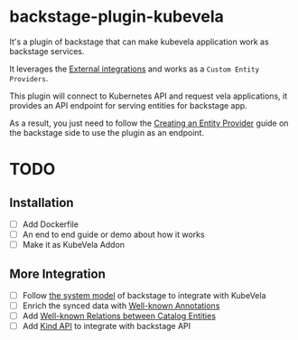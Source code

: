 # backstage-plugin-kubevela

It's a plugin of backstage that can make kubevela application work as backstage services.

It leverages the [External integrations](https://backstage.io/docs/features/software-catalog/external-integrations) and works as a `Custom Entity Providers`.

This plugin will connect to Kubernetes API and request vela applications, it provides an API endpoint for serving entities for backstage app.

As a result, you just need to follow the [Creating an Entity Provider](https://backstage.io/docs/features/software-catalog/external-integrations#creating-an-entity-provider) guide on the backstage side to use the plugin as an endpoint.


# TODO

## Installation

- [ ] Add Dockerfile
- [ ] An end to end guide or demo about how it works
- [ ] Make it as KubeVela Addon

## More Integration

- [ ] Follow [the system model](https://backstage.io/docs/features/software-catalog/system-model) of backstage to integrate with KubeVela
- [ ] Enrich the synced data with [Well-known Annotations](https://backstage.io/docs/features/software-catalog/well-known-annotations)
- [ ] Add [Well-known Relations between Catalog Entities](https://backstage.io/docs/features/software-catalog/well-known-relations)
- [ ] Add [Kind API](https://backstage.io/docs/features/software-catalog/descriptor-format#kind-api) to integrate with backstage API